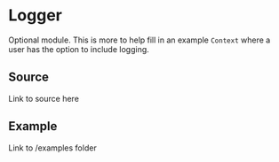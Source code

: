 # Logger
Optional module. This is more to help fill in an example ```Context``` where a user has the option to include logging.


## Source 
Link to source here 


## Example 
Link to /examples folder
